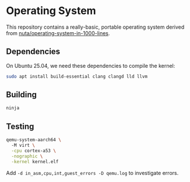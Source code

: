 # Operating System

This repository contains a really-basic, portable operating
system derived from [nuta/operating-system-in-1000-lines](
https://github.com/nuta/operating-system-in-1000-lines).

## Dependencies

On Ubuntu 25.04, we need these dependencies to compile the kernel:

``` bash
sudo apt install build-essential clang clangd lld llvm
```

## Building

``` bash
ninja
```

## Testing

``` bash
qemu-system-aarch64 \                                                                main!?
  -M virt \
  -cpu cortex-a53 \
  -nographic \
  -kernel kernel.elf
```

Add `-d in_asm,cpu,int,guest_errors -D qemu.log` to investigate errors.
